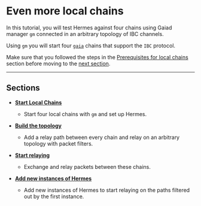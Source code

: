 # Even more local chains

In this tutorial, you will test Hermes against four chains using Gaiad manager
`gm` connected in an arbitrary topology of IBC channels.

Using `gm` you will start four [`gaia`](https://github.com/cosmos/gaia) chains
that support the `IBC` protocol.

Make sure that you followed the steps in the
[Prerequisites for local chains](../pre-requisites/index.md) section before
moving to the [next section](./start-local-chains.md).

***

## Sections

- **[Start Local Chains](./start-local-chains.md)**

  - Start four local chains with `gm` and set up Hermes.

- **[Build the topology](./build-the-topology.md)**

  - Add a relay path between every chain and relay on an arbitrary topology with
    packet filters.

- **[Start relaying](./start-relaying.md)**

  - Exchange and relay packets between these chains.

- **[Add new instances of Hermes](./concurrent-instances.md)**
  - Add new instances of Hermes to start relaying on the paths filtered out by
    the first instance.
